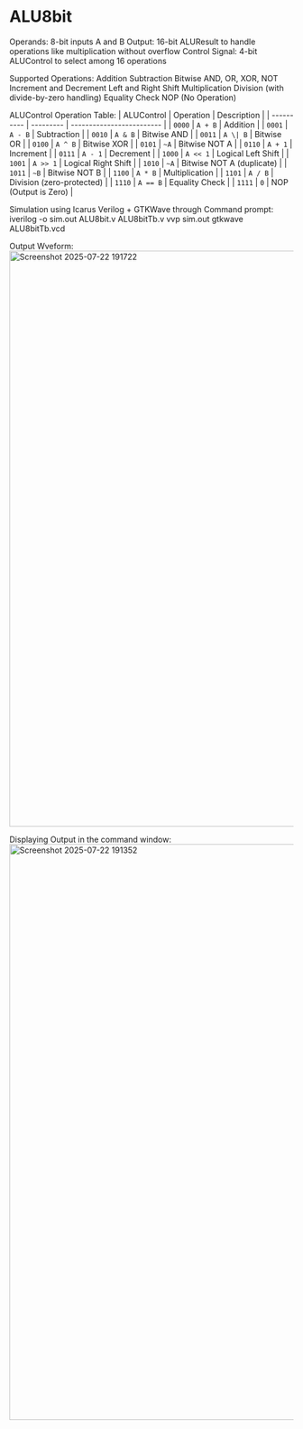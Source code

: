 # ALU8bit
Operands: 8-bit inputs A and B
Output: 16-bit ALUResult to handle operations like multiplication without overflow
Control Signal: 4-bit ALUControl to select among 16 operations

Supported Operations:
Addition
Subtraction
Bitwise AND, OR, XOR, NOT
Increment and Decrement
Left and Right Shift
Multiplication
Division (with divide-by-zero handling)
Equality Check
NOP (No Operation)


ALUControl Operation Table:
| ALUControl | Operation | Description               |
| ---------- | --------- | ------------------------- |
| `0000`     | `A + B`   | Addition                  |
| `0001`     | `A - B`   | Subtraction               |
| `0010`     | `A & B`   | Bitwise AND               |
| `0011`     | `A \| B`  | Bitwise OR                |
| `0100`     | `A ^ B`   | Bitwise XOR               |
| `0101`     | `~A`      | Bitwise NOT A             |
| `0110`     | `A + 1`   | Increment                 |
| `0111`     | `A - 1`   | Decrement                 |
| `1000`     | `A << 1`  | Logical Left Shift        |
| `1001`     | `A >> 1`  | Logical Right Shift       |
| `1010`     | `~A`      | Bitwise NOT A (duplicate) |
| `1011`     | `~B`      | Bitwise NOT B             |
| `1100`     | `A * B`   | Multiplication            |
| `1101`     | `A / B`   | Division (zero-protected) |
| `1110`     | `A == B`  | Equality Check            |
| `1111`     | `0`       | NOP (Output is Zero)      |

Simulation using Icarus Verilog + GTKWave through Command prompt:
iverilog -o sim.out ALU8bit.v ALU8bitTb.v
vvp sim.out
gtkwave ALU8bitTb.vcd

Output Wveform:
<img width="1920" height="1020" alt="Screenshot 2025-07-22 191722" src="https://github.com/user-attachments/assets/b62a24e7-cbff-4654-a757-38209636221b" />

Displaying Output in the command window:
<img width="1920" height="1020" alt="Screenshot 2025-07-22 191352" src="https://github.com/user-attachments/assets/e2cf2cdb-1755-4bee-869c-50fa4fc9bffc" />





